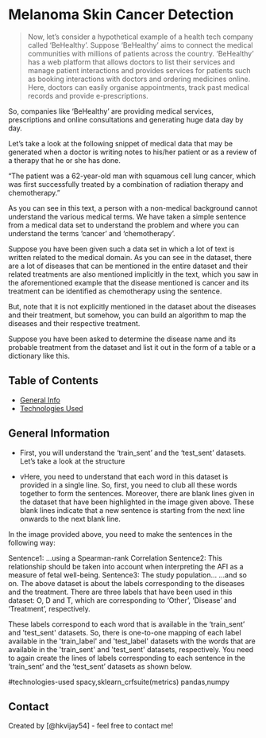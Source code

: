# Melanoma Skin Cancer Detection
> Now, let’s consider a hypothetical example of a health tech company called ‘BeHealthy’. Suppose ‘BeHealthy’ aims to connect the medical communities with millions of patients across the country. 
‘BeHealthy’ has a web platform that allows doctors to list their services and manage patient interactions and provides services for patients such as booking interactions with doctors and ordering medicines online. Here, doctors can easily organise appointments, track past medical records and provide e-prescriptions.

So, companies like ‘BeHealthy’ are providing medical services, prescriptions and online consultations and generating huge data day by day.

Let’s take a look at the following snippet of medical data that may be generated when a doctor is writing notes to his/her patient or as a review of a therapy that he or she has done.

“The patient was a 62-year-old man with squamous cell lung cancer, which was first successfully treated by a combination of radiation therapy and chemotherapy.”

As you can see in this text, a person with a non-medical background cannot understand the various medical terms. We have taken a simple sentence from a medical data set to understand the problem and where you can understand the terms ‘cancer’ and ‘chemotherapy’. 

Suppose you have been given such a data set in which a lot of text is written related to the medical domain. As you can see in the dataset, there are a lot of diseases that can be mentioned in the entire dataset and their related treatments are also mentioned implicitly in the text, which you saw in the aforementioned example that the disease mentioned is cancer and its treatment can be identified as chemotherapy using the sentence.

But, note that it is not explicitly mentioned in the dataset about the diseases and their treatment, but somehow, you can build an algorithm to map the diseases and their respective treatment.

Suppose you have been asked to determine the disease name and its probable treatment from the dataset and list it out in the form of a table or a dictionary like this.


## Table of Contents
* [General Info](#general-information)
* [Technologies Used](#technologies-used)


<!-- You can include any other section that is pertinent to your problem -->

## General Information
- First, you will understand the ‘train_sent’ and the ‘test_sent’ datasets. Let’s take a look at the structure

- vHere, you need to understand that each word in this dataset is provided in a single line. So, first, you need to club all these words together to form the sentences. Moreover, there are blank lines given in the dataset that have been highlighted in the image given above. These blank lines indicate that a new sentence is starting from the next line onwards to the next blank line.

 

In the image provided above, you need to make the sentences in the following way:

 

Sentence1: …using a Spearman-rank Correlation
Sentence2: This relationship should be taken into account when interpreting the AFI as a measure of fetal well-being.
Sentence3: The study population…
...and so on.
The above dataset is about the labels corresponding to the diseases and the treatment. There are three labels that have been used in this dataset: O, D and T, which are corresponding to ‘Other’, ‘Disease’ and ‘Treatment’, respectively.

 

These labels correspond to each word that is available in the ‘train_sent’ and 'test_sent' datasets. So, there is one-to-one mapping of each label available in the 'train_label' and 'test_label' datasets with the words that are available in the 'train_sent' and 'test_sent' datasets, respectively. You need to again create the lines of labels corresponding to each sentence in the ‘train_sent’ and the ‘test_sent’ datasets as shown below.

#technologies-used
spacy,sklearn_crfsuite(metrics)
pandas,numpy

## Contact
Created by [@hkvijay54] - feel free to contact me!
